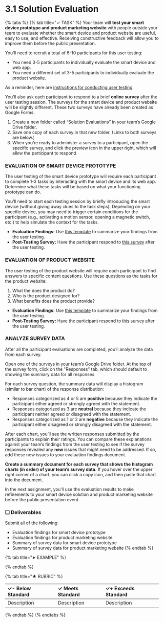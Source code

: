 # 3.1 Solution Evaluation

{% tabs %}
{% tab title="✓ TASK" %}
Your team will **test your smart device prototype and product marketing website** with people outside your team to evaluate whether the smart device and product website are useful, easy to use, and effective. Receiving constructive feedback will allow you to improve them before the public presentation.

You’ll need to recruit a total of 6-10 participants for this user testing:

* You need 3-5 participants to individually evaluate the smart device and web app.
* You need a different set of 3-5 participants to individually evaluate the product website.

As a reminder, here are [instructions for conducting user testing](https://docs.idew.org/principles-and-practices/practices/design-practices/user-testing).

You’ll also ask each participant to respond to a brief **online survey** after the user testing session. The surveys for the smart device and product website will be slightly different. These two surveys have already been created as Google Forms:

1. Create a new folder called “Solution Evaluations” in your team’s Google Drive folder.
2. Save one copy of each survey in that new folder. \(Links to both surveys are below.\)
3. When you’re ready to administer a survey to a participant, open the specific survey, and click the preview icon in the upper right, which will allow the participant to respond.

### EVALUATION OF SMART DEVICE PROTOTYPE

The user testing of the smart device prototype will require each participant to complete 1-3 tasks by interacting with the smart device and its web app. Determine what these tasks will be based on what your functioning prototype can do.

You’ll need to start each testing session by briefly introducing the smart device \(without giving away clues to the task steps\). Depending on your specific device, you may need to trigger certain conditions for the participant \(e.g., activating a motion sensor, opening a magnetic switch, etc.\) to help simulate the context for the tasks.

* **Evaluation Findings:** Use [this template](https://drive.google.com/open?id=1lQUSyjqKTbo1Pth34okLd43AZw2O_zkC7zYE1grwHv0) to summarize your findings from the user testing.
* **Post-Testing Survey:** Have the participant respond to [this survey](https://drive.google.com/open?id=15yf_5iReO0fJpKu-NTZ0noDiRkDUeFW5L8YsDfZrr-I) after the user testing.

### EVALUATION OF PRODUCT WEBSITE

The user testing of the product website will require each participant to find answers to specific content questions. Use these questions as the tasks for the product website:

1. What the does the product do?
2. Who is the product designed for?
3. What benefits does the product provide?

* **Evaluation Findings:** Use [this template](https://drive.google.com/open?id=1lQUSyjqKTbo1Pth34okLd43AZw2O_zkC7zYE1grwHv0) to summarize your findings from the user testing.
* **Post-Testing Survey:** Have the participant respond to [this survey](https://drive.google.com/open?id=13UpyT0OLbxrNnvSxOwwmb3PsdZYlFXVbD7tIbmuYD7U) after the user testing.

### ANALYZE SURVEY DATA

After all the participant evaluations are completed, you’ll analyze the data from each survey.

Open one of the surveys in your team’s Google Drive folder. At the top of the survey form, click on the "Responses" tab, which should default to showing the summary data for all responses.

For each survey question, the summary data will display a histogram \(similar to bar chart\) of the response distribution:

* Responses categorized as 4 or 5 are **positive** because they indicate the participant either agreed or strongly agreed with the statement.
* Responses categorized as 3 are **neutral** because they indicate the participant neither agreed or disagreed with the statement.
* Responses categorized as 1 or 2 are **negative** because they indicate the participant either disagreed or strongly disagreed with the statement.

After each chart, you’ll see the written responses submitted by the participants to explain their ratings. You can compare these explanations against your team’s findings from the user testing to see if the survey responses revealed any **new** issues that might need to be addressed. If so, add these new issues to your evaluation findings document.

**Create a summary document for each survey that shows the histogram charts \(in order\) of your team’s survey data.** If you hover over the upper right corner of a chart, you can click a copy icon, and then paste that chart into the document.

In the next assignment, you’ll use the evaluation results to make refinements to your smart device solution and product marketing website before the public presentation event.

### **❏ Deliverables**

Submit all of the following:

* Evaluation findings for smart device prototype
* Evaluation findings for product marketing website
* Summary of survey data for smart device prototype
* Summary of survey data for product marketing website
{% endtab %}

{% tab title="➤ EXAMPLE" %}

{% endtab %}

{% tab title="★ RUBRIC" %}


| **✓- Below Standard** | **✓ Meets Standard** | **✓+ Exceeds Standard** |
| :--- | :--- | :--- |
| Description | Description | Description |
{% endtab %}
{% endtabs %}

